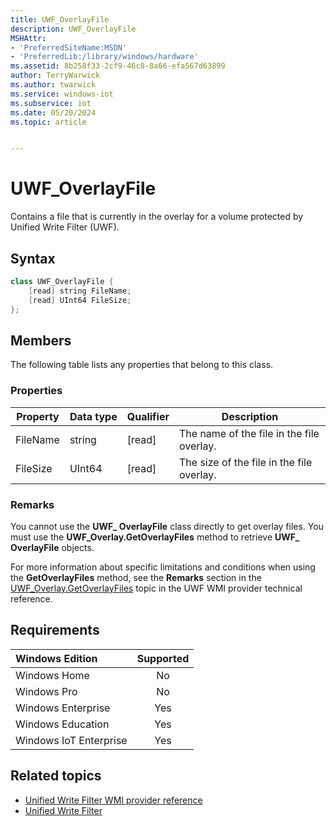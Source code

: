 ```yaml
---
title: UWF_OverlayFile
description: UWF_OverlayFile
MSHAttr:
- 'PreferredSiteName:MSDN'
- 'PreferredLib:/library/windows/hardware'
ms.assetid: 8b258f33-2cf9-46c8-8a66-efa567d63899
author: TerryWarwick
ms.author: twarwick
ms.service: windows-iot
ms.subservice: iot
ms.date: 05/20/2024
ms.topic: article


---
```

# UWF_OverlayFile

Contains a file that is currently in the overlay for a volume protected by Unified Write Filter (UWF).

## Syntax

```powershell
class UWF_OverlayFile {
    [read] string FileName;
    [read] UInt64 FileSize;
};
```

## Members

The following table lists any properties that belong to this class.

### Properties

| Property | Data&nbsp;type | Qualifier | Description |
|----------|----------------|-----------|-------------|
| FileName | string | [read] | The name of the file in the file overlay. |
| FileSize | UInt64 | [read] | The size of the file in the file overlay. |

### Remarks

You cannot use the **UWF_ OverlayFile** class directly to get overlay files. You must use the **UWF_Overlay.GetOverlayFiles** method to retrieve **UWF_ OverlayFile** objects.

For more information about specific limitations and conditions when using the **GetOverlayFiles** method, see the **Remarks** section in the [UWF_Overlay.GetOverlayFiles](uwf-overlaygetoverlayfiles.md) topic in the UWF WMI provider technical reference.

## Requirements

| Windows Edition        | Supported |
|:-----------------------|:---------:|
| Windows Home           | No        |
| Windows Pro            | No        |
| Windows Enterprise     | Yes       |
| Windows Education      | Yes       |
| Windows IoT Enterprise | Yes       |

## Related topics

- [Unified Write Filter WMI provider reference](uwf-wmi-provider-reference.md)
- [Unified Write Filter](unified-write-filter.md)
